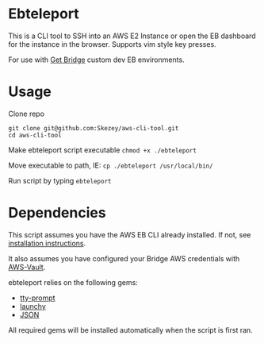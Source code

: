 # Ebteleport
This is a CLI tool to SSH into an AWS E2 Instance or open the EB dashboard for the instance in the browser.
Supports vim style key presses.

For use with [Get Bridge](https://github.com/get-bridge) custom dev EB environments.

# Usage
Clone repo
```
git clone git@github.com:Skezey/aws-cli-tool.git
cd aws-cli-tool
```
Make ebteleport script executable
```chmod +x ./ebteleport```

Move executable to path, IE: ```cp ./ebteleport /usr/local/bin/```

Run script by typing ```ebteleport```

# Dependencies
This script assumes you have the AWS EB CLI already installed. If not, see [installation instructions](https://docs.aws.amazon.com/elasticbeanstalk/latest/dg/eb-cli3-install.html).

It also assumes you have configured your Bridge AWS credentials with [AWS-Vault](https://github.com/99designs/aws-vault).

ebteleport relies on the following gems:
* [tty-prompt](https://github.com/piotrmurach/tty-prompt)
* [launchy](https://github.com/copiousfreetime/launchy)
* [JSON](https://github.com/flori/json)

All required gems will be installed automatically when the script is first ran.
